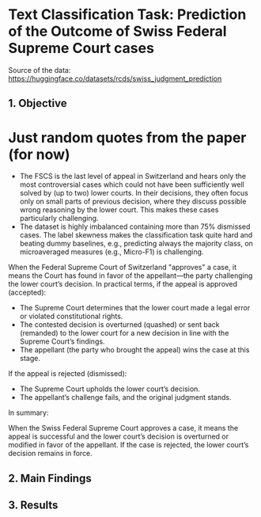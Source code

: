 # Text Classification Task: Prediction of the Outcome of Swiss Federal Supreme Court cases

Source of the data: https://huggingface.co/datasets/rcds/swiss_judgment_prediction

## 1. Objective

# Just random quotes from the paper (for now)

- The FSCS is the last level of appeal in Switzerland and hears only the most controversial cases which could not have been sufficiently well solved by (up to two) lower courts. In their decisions, they often focus only on small parts of previous decision, where they discuss possible wrong reasoning by the lower court. This makes these cases particularly challenging.
- The dataset is highly imbalanced containing more than 75% dismissed cases. The label skewness makes the classification task quite hard and beating dummy baselines, e.g., predicting always the majority class, on microaveraged measures (e.g., Micro-F1) is challenging.


When the Federal Supreme Court of Switzerland "approves" a case, it means the Court has found in favor of the appellant—the party challenging the lower court’s decision. In practical terms, if the appeal is approved (accepted):
- The Supreme Court determines that the lower court made a legal error or violated constitutional rights.
- The contested decision is overturned (quashed) or sent back (remanded) to the lower court for a new decision in line with the Supreme Court’s findings.
- The appellant (the party who brought the appeal) wins the case at this stage.

If the appeal is rejected (dismissed):
- The Supreme Court upholds the lower court’s decision.
- The appellant’s challenge fails, and the original judgment stands.

In summary:

When the Swiss Federal Supreme Court approves a case, it means the appeal is successful and the lower court’s decision is overturned or modified in favor of the appellant. If the case is rejected, the lower court’s decision remains in force.

## 2. Main Findings

## 3. Results